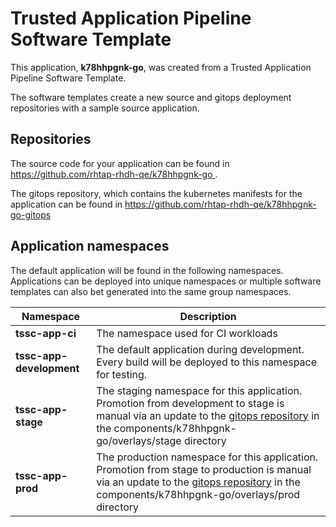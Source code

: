 # Trusted Application Pipeline Software Template

This application, **k78hhpgnk-go**, was created from a Trusted Application Pipeline Software Template.

The software templates create a new source and gitops deployment repositories with a sample source application. 

## Repositories

The source code for your application can be found in [https://github.com/rhtap-rhdh-qe/k78hhpgnk-go ](https://github.com/rhtap-rhdh-qe/k78hhpgnk-go ).
 
The gitops repository, which contains the kubernetes manifests for the application can be found in 
[https://github.com/rhtap-rhdh-qe/k78hhpgnk-go-gitops ](https://github.com/rhtap-rhdh-qe/k78hhpgnk-go-gitops ) 

## Application namespaces 

The default application will be found in the following namespaces. Applications can be deployed into unique namespaces or multiple software templates can also bet generated into the same group namespaces.  

|  Namespace   |  Description   |  
| -------- | -------- |
| **tssc-app-ci** | The namespace used for CI workloads |
| **tssc-app-development** | The default application during development. Every build will be deployed to this namespace for testing. |
| **tssc-app-stage** | The staging namespace for this application. Promotion from development to stage is manual via an update to the [gitops repository](https://github.com/rhtap-rhdh-qe/k78hhpgnk-go-gitops ) in the components/k78hhpgnk-go/overlays/stage directory |
| **tssc-app-prod** | The production namespace for this application. Promotion from stage to production is manual via an update to the [gitops repository](https://github.com/rhtap-rhdh-qe/k78hhpgnk-go-gitops ) in the components/k78hhpgnk-go/overlays/prod directory |